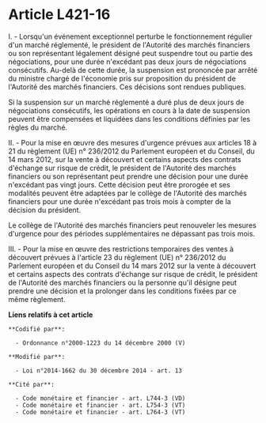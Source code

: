 # Article L421-16

I. - Lorsqu'un événement exceptionnel perturbe le fonctionnement régulier d'un marché réglementé, le président de l'Autorité
des marchés financiers ou son représentant légalement désigné peut suspendre tout ou partie des négociations, pour une durée
n'excédant pas deux jours de négociations consécutifs. Au-delà de cette durée, la suspension est prononcée par arrêté du
ministre chargé de l'économie pris sur proposition du président de l'Autorité des marchés financiers. Ces décisions sont
rendues publiques.

Si la suspension sur un marché réglementé a duré plus de deux jours de négociations consécutifs, les opérations en cours à la
date de suspension peuvent être compensées et liquidées dans les conditions définies par les règles du marché.

II. - Pour la mise en œuvre des mesures d'urgence prévues aux articles 18 à 21 du règlement (UE) n° 236/2012 du Parlement
européen et du Conseil, du 14 mars 2012, sur la vente à découvert et certains aspects des contrats d'échange sur risque de
crédit, le président de l'Autorité des marchés financiers ou son représentant peut prendre une décision pour une durée
n'excédant pas vingt jours. Cette décision peut être prorogée et ses modalités peuvent être adaptées par le collège de
l'Autorité des marchés financiers pour une durée n'excédant pas trois mois à compter de la décision du président. 

Le collège de l'Autorité des marchés financiers peut renouveler les mesures d'urgence pour des périodes supplémentaires ne
dépassant pas trois mois. 

III. - Pour la mise en œuvre des restrictions temporaires des ventes à découvert prévues à l'article 23 du règlement (UE) n°
236/2012 du Parlement européen et du Conseil du 14 mars 2012 sur la vente à découvert et certains aspects des contrats
d'échange sur risque de crédit, le président de l'Autorité des marchés financiers ou la personne qu'il désigne peut prendre
une décision et la prolonger dans les conditions fixées par ce même règlement.

**Liens relatifs à cet article**

	**Codifié par**:

	  - Ordonnance n°2000-1223 du 14 décembre 2000 (V)

	**Modifié par**:

	  - Loi n°2014-1662 du 30 décembre 2014 - art. 13

	**Cité par**:

	  - Code monétaire et financier - art. L744-3 (VD)
	  - Code monétaire et financier - art. L754-3 (VT)
	  - Code monétaire et financier - art. L764-3 (VT)
